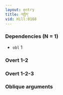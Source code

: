 ```yaml
---
layout: entry
title: འཁྱེད་
vid: Hill:0168
---
```

### Dependencies (N = 1)
* `obl` 1


### Overt 1-2


### Overt 1-2-3


### Oblique arguments
